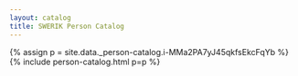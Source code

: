 ```yaml
---
layout: catalog
title: SWERIK Person Catalog
---
```

{% assign p = site.data._person-catalog.i-MMa2PA7yJ45qkfsEkcFqYb %}
{% include person-catalog.html p=p %}

